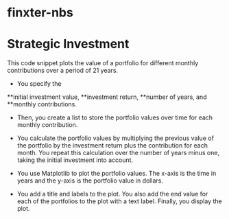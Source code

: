 # finxter-nbs
#  Strategic Investment
This code snippet plots the value of a portfolio for different monthly contributions over a period of 21 years.

* You specify the

**initial investment value,
**investment return,
**number of years, and
**monthly contributions.

* Then, you create a list to store the portfolio values over time for each monthly contribution.

* You calculate the portfolio values by multiplying the previous value of the portfolio by the investment return plus the contribution for each month. You repeat this calculation over the number of years minus one, taking the initial investment into account.

* You use Matplotlib to plot the portfolio values. The x-axis is the time in years and the y-axis is the portfolio value in dollars.

* You add a title and labels to the plot. You also add the end value for each of the portfolios to the plot with a text label. Finally, you display the plot.


